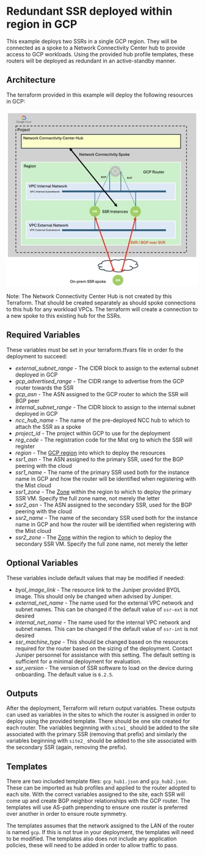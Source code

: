 # Redundant SSR deployed within region in GCP

This example deploys two SSRs in a single GCP region. They will be connected as a spoke to a Network Connectivity Center hub to provide access to GCP workloads. Using the provided hub profile templates, these routers will be deployed as redundant in an active-standby manner.

## Architecture

The terraform provided in this example will deploy the following resources in GCP:

![Topology](./single%20region%20redundant%20architecture.png)

Note: The Network Connectivity Center Hub is not created by this Terraform. That should be created separately as should spoke connections to this hub for any workload VPCs. The terraform will create a connection to a new spoke to this existing hub for the SSRs.

## Required Variables

These variables must be set in your terraform.tfvars file in order fo the deployment to succeed:
- *external_subnet_range* - The CIDR block to assign to the external subnet deployed in GCP
- *gcp_advertised_range* - The CIDR range to advertise from the GCP router towards the SSR
- *gcp_asn* - The ASN assigned to the GCP router to which the SSR will BGP peer
- *internal_subnet_range* - The CIDR block to assign to the internal subnet deployed in GCP
- *ncc_hub_name* - The name of the pre-deployed NCC hub to which to attach the SSR as a spoke
- *project_id* - The project within GCP to use for the deployment
- *reg_code* - The registration code for the Mist org to which the SSR will register
- *region* - The [GCP region](https://cloud.google.com/compute/docs/regions-zones) into which to deploy the resources
- *ssr1_asn* - The ASN assigned to the primary SSR, used for the BGP peering with the cloud
- *ssr1_name* - The name of the primary SSR used both for the instance name in GCP and how the router will be identified when registering with the Mist cloud
- *ssr1_zone* - The [Zone](https://cloud.google.com/compute/docs/regions-zones) within the region to which to deploy the primary SSR VM. Specify the full zone name, not merely the letter
- *ssr2_asn* - The ASN assigned to the secondary SSR, used for the BGP peering with the cloud
- *ssr2_name* - The name of the secondary SSR used both for the instance name in GCP and how the router will be identified when registering with the Mist cloud
- *ssr2_zone* - The [Zone](https://cloud.google.com/compute/docs/regions-zones) within the region to which to deploy the secondary SSR VM. Specify the full zone name, not merely the letter

## Optional Variables

These variables include default values that may be modified if needed:
- *byol_image_link* - The resource link to the Juniper provided BYOL image. This should only be changed when advised by Juniper.
- *external_net_name* - The name used for the external VPC network and subnet names. This can be changed if the default value of `ssr-ext` is not desired
- *internal_net_name* - The name used for the internal VPC network and subnet names. This can be changed if the default value of `ssr-int` is not desired
- *ssr_machine_type* - This should be changed based on the resources required for the router based on the sizing of the deployment. Contact Juniper personnel for assistance with this setting. The default setting is sufficient for a minimal deployment for evaluation.
- *ssr_version* - The version of SSR software to load on the device during onboarding. The default value is `6.2.5`.

## Outputs

After the deployment, Terraform will return output variables. These outputs can used as variables in the sites to which the router is assigned in order to deploy using the provided template. There should be one site created for each router. The variables beginning with `site1_` should be added to the site associated with the primary SSR (removing that prefix) and similarly the variables beginning with `site2_` should be added to the site associated with the secondary SSR (again, removing the prefix).

## Templates

There are two included template files: `gcp_hub1.json` and `gcp_hub2.json`. These can be imported as hub profiles and applied to the router adopted to each site. With the correct variables assigned to the site, each SSR will come up and create BGP neighbor relationships with the GCP router. The templates will use AS-path prepending to ensure one router is preferred over another in order to ensure route symmetry.

The templates assumes that the network assigned to the LAN of the router is named `gcp`. If this is not true in your deployment, the templates will need to be modified. The templates also does not include any application policies, these will need to be added in order to allow traffic to pass.